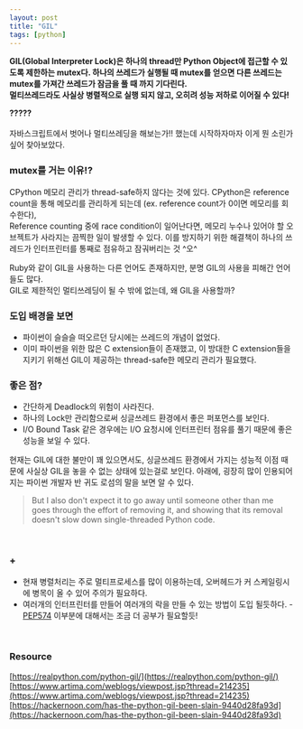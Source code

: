 ```yaml
---
layout: post
title: "GIL"
tags: [python]
---
```

<strong>GIL(Global Interpreter Lock)은 하나의 thread만 Python Object에 접근할 수 있도록 제한하는 mutex다.
하나의 쓰레드가 실행될 때 mutex를 얻으면 다른 쓰레드는 mutex를 가져간 쓰레드가 잠금을 풀 때 까지 기다린다.<br>
멀티쓰레드라도 사실상 병렬적으로 실행 되지 않고, 오히려 성능 저하로 이어질 수 있다! </strong>


<strong>?????</strong> <br><br>
자바스크립트에서 벗어나 멀티쓰레딩을 해보는가!! 했는데 시작하자마자 이게 뭔 소린가 싶어 찾아보았다.

### mutex를 거는 이유!?
CPython 메모리 관리가 thread-safe하지 않다는 것에 있다.
CPython은  reference count을 통해 메모리를 관리하게 되는데 (ex. reference count가 0이면 메모리를 회수한다),<br>
Reference counting 중에 race condition이 일어난다면, 메모리 누수나 있어야 할 오브젝트가 사라지는 끔찍한 일이 발생할 수 있다.
이를 방지하기 위한 해결책이 하나의 쓰레드가 인터프린터를 통째로 점유하고 잠궈버리는 것 ^오^

Ruby와 같이 GIL을 사용하는 다른 언어도 존재하지만, 분명 GIL의 사용을 피해간 언어들도 많다.<br>
GIL로 제한적인 멀티쓰레딩이 될 수 밖에 없는데, 왜 GIL을 사용할까?

### 도입 배경을 보면
- 파이썬이 슬슬슬 떠오르던 당시에는 쓰레드의 개념이 없었다.
- 이미 파이썬을 위한 많은 C extension들이 존재했고, 이 방대한 C extension들을 지키기 위해선 GIL이 제공하는 thread-safe한 메모리 관리가 필요했다.

### 좋은 점?
- 간단하게 Deadlock의 위험이 사라진다.
- 하나의 Lock만 관리함으로써 싱글쓰레드 환경에서 좋은 퍼포먼스를 보인다.
- I/O Bound Task 같은 경우에는 I/O 요청시에 인터프린터 점유를 풀기 때문에 좋은 성능을 보일 수 있다.

현재는 GIL에 대한 불만이 꽤 있으면서도, 싱글쓰레드 환경에서 가지는 성능적 이점 때문에 사실상 GIL을 놓을 수 없는 상태에 있는걸로 보인다.
아래에, 굉장히 많이 인용되어지는 파이썬 개발자 반 귀도 로섬의 말을 보면 알 수 있다.
>But I also don't expect it to go away
until someone other than me goes through the effort of removing it,
and showing that its removal doesn't slow down single-threaded Python code.

<br>

### +
- 현재 병렬처리는 주로 멀티프로세스를 많이 이용하는데, 오버헤드가 커 스케일링시에 병목이 올 수 있어 주의가 필요하다.
- 여러개의 인터프린터를 만들어 여러개의 락을 만들 수 있는 방법이 도입 될듯하다.  - [PEP574](https://www.python.org/dev/peps/pep-0574/) 이부분에 대해서는 조금 더 공부가 필요할듯!

<br>

### Resource
[https://realpython.com/python-gil/](https://realpython.com/python-gil/)<br>
[https://www.artima.com/weblogs/viewpost.jsp?thread=214235](https://www.artima.com/weblogs/viewpost.jsp?thread=214235)
[https://hackernoon.com/has-the-python-gil-been-slain-9440d28fa93d](https://hackernoon.com/has-the-python-gil-been-slain-9440d28fa93d)
